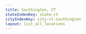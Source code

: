 ```yaml
---
title: Southington, CT
stateIndexKey: state-ct
cityIndexKey: city-ct-southington
layout: list_all_locations
---
```

